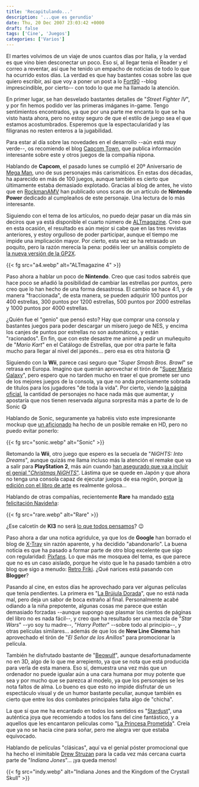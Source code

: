```yaml
---
title: 'Recapitulando...'
description: '...que es gerundio'
date: Thu, 20 Dec 2007 23:03:42 +0000
draft: false
tags: ['Cine', 'Juegos']
categories: ['Varios']
---
```


El martes volvimos de un viaje de unos cuantos días por Italia, y la verdad es que vino bien desconectar un poco. Eso sí, al llegar tenía el Reader y el correo a reventar, así que he tenido un empacho de noticias de todo lo que ha ocurrido estos días. La verdad es que hay bastantes cosas sobre las que quiero escribir, así que voy a poner un post a lo [Fort90](http://fort90.com/journal/) --blog imprescindible, por cierto-- con todo lo que me ha llamado la atención.

En primer lugar, se han desvelado bastantes detalles de "_Street Fighter IV_", y por fin hemos podido ver las primeras imáganes in-game. Tengo sentimientos encontrados, ya que por una parte me encanta lo que se ha visto hasta ahora, pero no estoy seguro de que el estilo de juego sea el que estamos acostumbrados. Esperemos que la espectacularidad y las filigranas no resten enteros a la jugabilidad.

Para estar al día sobre las novedades en el desarrollo --aún está muy verde--, os recomiendo el blog [Capcom Town](http://capcom-town.es/), que publica información interesante sobre este y otros juegos de la compañía nipona.

Hablando de **Capcom**, el pasado lunes se cumplió el 20º Aniversario de [Mega Man](http://en.wikipedia.org/wiki/Mega_Man_%28character%29), uno de sus personajes más carismáticos. En estas dos décadas, ha aparecido en más de 100 juegos, aunque también es cierto que últimamente estaba demasiado explotado. Gracias al blog de antes, he visto que en [RockmanAMV](http://www.rockmanamv.com/forum/viewtopic.php?t=1894) han publicado unos scans de un artículo de **Nintendo Power** dedicado al cumpleaños de este personaje. Una lectura de lo más interesante.

Siguiendo con el tema de los artículos, no puedo dejar pasar un día más sin deciros que ya está disponible el cuarto número de [ALTmagazine](http://www.altmagazine.net/). Creo que en esta ocasión, el resultado es aún mejor si cabe que en las tres revistas anteriores, y estoy orgulloso de poder participar, aunque el tiempo me impide una implicación mayor. Por cierto, esta vez se ha retrasado un poquito, pero la razón merecía la pena: podéis leer un análisis completo de [la nueva versión de la GP2X](/gp2x-f200-ya-puedes-comprar-la-otra-portatil-con-pantalla-tactil/).

{{< fg src="a4.webp" alt="ALTmagazine 4" >}}

Paso ahora a hablar un poco de **Nintendo**. Creo que casi todos sabréis que hace poco se añadió la posibilidad de cambiar las estrellas por puntos, pero creo que lo han hecho de una forma desastrosa. El cambio se hace 4:1, y de manera "fraccionada", de esta manera, se pueden adquirir 100 puntos por 400 estrellas, 300 puntos por 1200 estrellas, 500 puntos por 2000 estrellas y 1000 puntos por 4000 estrellas.

¿Quién fue el "genio" que pensó esto? Hay que comprar una consola y bastantes juegos para poder descargar un mísero juego de NES, y encima los canjes de puntos por estrellas no son automáticos, y están "racionados". En fin, que con este desastre me animé a pedir un muñequito de "_Mario Kart_" en el Catálogo de Estrellas, que por otra parte le falta mucho para llegar al nivel del japonés... pero esa es otra historia :yum:

Siguiendo con la **Wii**, parece casi seguro que "_Super Smash Bros. Brawl_" se retrasa en Europa. Imagino que querrán aprovechar el tirón de "[Super Mario Galaxy](/el-salto-de-mario-a-las-tres-dimensiones-segunda-parte/)", pero espero que no tarden mucho en traer el que promete ser uno de los mejores juegos de la consola, ya que no anda precisamente sobrada de títulos para los jugadores "de toda la vida". Por cierto, viendo [la página oficial](http://www.smashbros.com/es/index.html), la cantidad de personajes no hace nada más que aumentar, y apostaría que nos tienen reservada alguna sorpresita más a parte de lo de Sonic :yum:

Hablando de Sonic, seguramente ya habréis visto este impresionante mockup que [un aficionado](http://alchemistdefined.wiredotaku.com/) ha hecho de un posible remake en HD, pero no puedo evitar ponerlo:

{{< fg src="sonic.webp" alt="Sonic" >}}

Retomando la **Wii**, otro juego que espero es la secuela de "_NiGHTS: Into Dreams_", aunque quizás me llama incluso más la atención el remake que va a salir para **PlayStation 2**, más aún cuando [han asegurado que va a incluir el genial "_Christmas NiGHTS_"](http://www.famitsu.com/game/news/1212507_1124.html). Lástima que se quede en Japón y que ahora no tenga una consola capaz de ejecutar juegos de esa región, porque [la edición con el libro de arte](http://www.play-asia.com/SOap-23-83-rmr-71-r-77-1-49-en-15-nights-84-j-70-2fp5.html) es realmente golosa...

Hablando de otras compañías, recientemente **Rare** ha mandado [esta felicitación Navideña](http://www.segafan.com/foros/viewtopic.php?t=3493):

{{< fg src="rare.webp" alt="Rare" >}}

¿Ese calcetín de **KI3** no será [lo que todos pensamos](/killer-instinct/)? :wink:

Paso ahora a dar una notica agridulce, ya que los de **Google** han borrado el blog de [X-Tray](http://x-tray.blogspot.com/) sin razón aparente, y ha decidido "abandonarlo". La buena noticia es que ha pasado a formar parte de otro blog excelente que sigo con regularidad: [Pixfans](http://www.pixfans.es/). Lo que más me mosquea del tema, es que parece que no es un caso aislado, porque he visto que le ha pasado también a otro blog que sigo a menudo: [Retro Friki](http://retrofriki.blogspot.com/). ¿Qué narices está pasando con **Blogger**?

Pasando al cine, en estos días he aprovechado para ver algunas películas que tenía pendientes. La primera es "[La Brújula Dorada](http://us.imdb.com/title/tt0385752/)", que no está nada mal, pero deja un sabor de boca extraño al final. Personalmente acabé odiando a la niña prepotente, algunas cosas me parece que están demasiado forzadas --aunque supongo que plasmar los cientos de páginas del libro no es nada fácil--, y creo que ha resultado ser una mezcla de "_Star Wars_" --yo soy tu madre--, "_Harry Potter_" --sobre todo al principio--, y otras películas similares... además de que los de **New Line Cinema** han aprovechado el tirón de "_El Señor de los Anillos_" para promocionar la película.

También he disfrutado bastante de "[Beowulf](http://us.imdb.com/title/tt0442933/)", aunque desafortunadamente no en 3D, algo de lo que me arrepiento, ya que se nota que está producida para verla de esta manera. Eso sí, demuestra una vez más que un ordenador no puede igualar aún a una cara humana por muy potente que sea y por mucho que se parezca al modelo, ya que los personajes se les nota faltos de alma. Lo bueno es que esto no impide disfrutar de un espectáculo visual y de un humor bastante peculiar, aunque también es cierto que entre los dos combates principales falta algo de "chicha".

La que sí que me ha encantado en todos los sentidos es "[Stardust](http://us.imdb.com/title/tt0486655/)", una auténtica joya que recomiendo a todos los fans del cine fantástico, y a aquellos que les encantaron películas como "[La Princesa Prometida](http://us.imdb.com/title/tt0093779/)". Creía que ya no se hacía cine para soñar, pero me alegra ver que estaba equivocado.

Hablando de películas "clásicas", aquí va el genial póster promocional que ha hecho el inimitable [Drew Struzan](/drew-struzan/) para la cada vez más cercana cuarta parte de "_Indiana Jones_"... ¡ya queda menos!

{{< fg src="indy.webp" alt="Indiana Jones and the Kingdom of the Crystall Skull" >}}